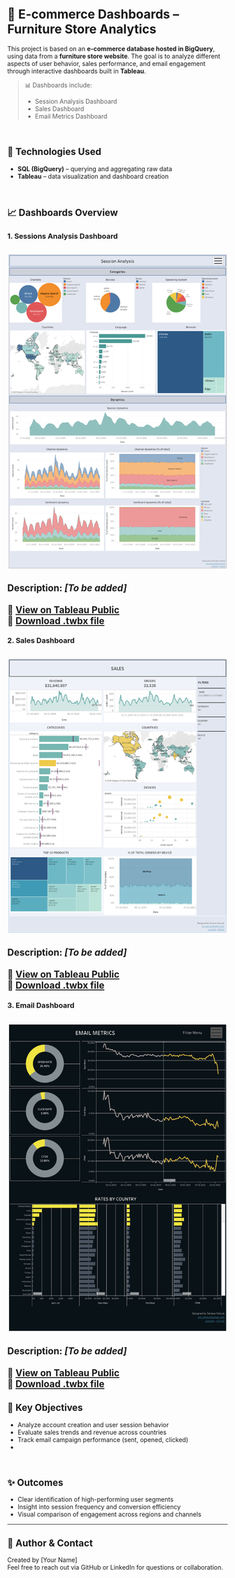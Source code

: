 # 🛒 E-commerce Dashboards – Furniture Store Analytics

This project is based on an **e-commerce database hosted in BigQuery**, using data from a **furniture store website**. The goal is to analyze different aspects of user behavior, sales performance, and email engagement through interactive dashboards built in **Tableau**.

> 📊 Dashboards include:
> - Session Analysis Dashboard  
> - Sales Dashboard  
> - Email Metrics Dashboard

<br/>

## 🔧 Technologies Used

- **SQL (BigQuery)** – querying and aggregating raw data  
- **Tableau** – data visualization and dashboard creation

<br/>

## 📈 Dashboards Overview

### 1. Sessions Analysis Dashboard  
![Sessions Preview](Session_Analysis.png)  
<br/>
**Description:** _[To be added]_  
<br/>
🔗 [View on Tableau Public](https://public.tableau.com/views/SessionAnalysisDashboard/SessionAnalysis?:language=en-US&:sid=&:redirect=auth&:display_count=n&:origin=viz_share_link)
<br/>
📁 [Download .twbx file](.twbx)
---

### 2. Sales Dashboard  
![Sales Preview](Sales.png)  
<br/>
**Description:** _[To be added]_  
<br/>
🔗 [View on Tableau Public](https://public.tableau.com/views/SalesDashboard_17490443787670/SALES?:language=en-US&:sid=&:redirect=auth&:display_count=n&:origin=viz_share_link)
<br/>
📁 [Download .twbx file](Sales_Dashboard.twbx)
---

### 3. Email Dashboard  
![Email Preview](Email_Metrics.png)  
<br/>
**Description:** _[To be added]_  
<br/>
🔗 [View on Tableau Public](https://public.tableau.com/views/EMAILMETRICSDASHBOARD/EMAILMETRICS?:language=en-US&:sid=&:redirect=auth&:display_count=n&:origin=viz_share_link)
<br/>
📁 [Download .twbx file](Email_Metrics_Dashboard.twbx)
---

## 📌 Key Objectives

- Analyze account creation and user session behavior  
- Evaluate sales trends and revenue across countries  
- Track email campaign performance (sent, opened, clicked)  
- 

<br/>

## ✨ Outcomes

- Clear identification of high-performing user segments  
- Insight into session frequency and conversion efficiency  
- Visual comparison of engagement across regions and channels

---

## 🔗 Author & Contact

Created by [Your Name]  
Feel free to reach out via GitHub or LinkedIn for questions or collaboration.
